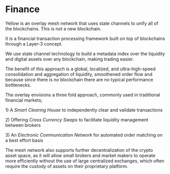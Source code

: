 # Finance

Yellow is an overlay mesh network that uses state channels to unify all of the blockchains. This is not a new blockchain.

It is a financial transaction processing framework built on top of blockchains through a Layer-3 concept.

We use state channel technology to build a metadata index over the liquidity and digital assets over any blockchain, making trading easier.

The benefit of this approach is a global, localized, and ultra-high-speed consolidation and aggregation of liquidity, smoothened order flow and because since there is no blockchain there are no typical performance bottlenecks.

The overlay envisions a three fold approach, commonly used in traditional financial markets;&#x20;

1\) A _Smart Clearing House_ to independently clear and validate transactions

2\) Offering _Cross Currency Swaps_ to facilitate liquidity management between brokers

3\) An _Electronic Communication Network_ for automated order matching on a best effort basis

The mesh network also supports further decentralization of the crypto asset space, as it will allow small brokers and market makers to operate more efficiently without the use of large centralized exchanges, which often require the custody of assets on their proprietary platform.&#x20;
